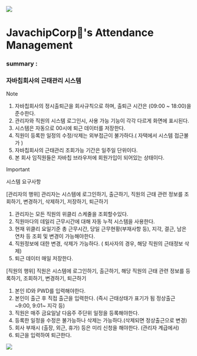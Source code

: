<img src="https://capsule-render.vercel.app/api?type=waving&color=d8b9ff&height=150&section=header" />

# JavachipCorp🍫's Attendance Management

### summary :
### 자바칩회사의 근태관리 시스템

> [!NOTE]
> 1. 자바칩회사의 정시출퇴근을 회사규칙으로 하며, 출퇴근 시간은 (09:00 ~ 18:00)을 준수한다.
> 2. 관리자와 직원의 시스템 로그인시, 사용 가능 기능이 각각 다르게 화면에 표시된다.
> 3. 시스템은 자동으로 00시에 퇴근 데이터를 저장한다.
> 4. 직원이 등록한 일정의 수정/삭제는 외부접근이 불가하다.( 자택에서 시스템 접근불가 )
> 5. 자바칩회사의 근태관리 조회가능 기간은 일주일 단위이다.
> 6. 본 회사 임직원들은 자바칩 브라우저에 회원가입이 되어있는 상태이다.

> [!IMPORTANT]
> 시스템 요구사항
>
> [관리자의 행위]
> 관리자는 시스템에 로그인하기, 출근하기, 직원의 근태 관련 정보를 조회하기, 변경하기, 삭제하기, 저장하기, 퇴근하기
>
> 1. 관리자는 모든 직원의 위클리 스케줄을 조회할수있다.
> 2. 직원마다의 데일리 근무시간에 대해 자동 누적 시스템을 사용한다.
> 3. 현재 위클리 요일기준 총 근무시간, 당일 근무현황(부재사항 등), 지각, 결근, 남은 연차 등 조회 및 변경이 가능해야한다.
> 4. 직원정보에 대한 변경, 삭제가 가능하다. ( 퇴사자의 경우, 해당 직원의 근태정보 삭제)
> 5. 퇴근 데이터 매일 저장한다.
> 
> [직원의 행위]
> 직원은 시스템에 로그인하기, 출근하기, 해당 직원의 근태 관련 정보를 등록하기, 조회하기, 변경하기, 퇴근하기
> 
> 1. 본인 ID와 PWD를 입력해야한다.
> 2. 본인이 출근 후 직접 출근을 입력한다. (즉시 근태상태가 표기가 됨 정상출근 ~9:00, 9:01~ 지각 등)
> 3. 직원은 매주 금요일날 다음주 주단위 일정을 등록해야한다.
> 4. 등록한 일정을 수정은 불가능하나 삭제는 가능하다.(삭제되면 정상출근으로 변경)
> 5. 회사 부재시 (출장, 외근, 휴가) 등은 미리 신청을 해야한다. (관리자 계급에서)
> 6. 퇴근을 입력하여 퇴근한다.

<img src="https://capsule-render.vercel.app/api?type=waving&color=d8b9ff&height=150&section=footer" />
